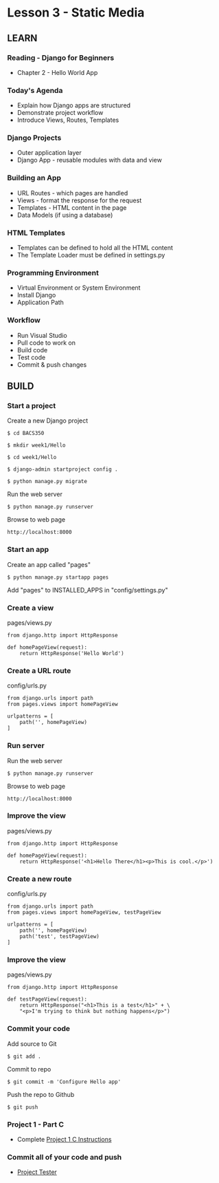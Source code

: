 # Lesson 3 - Static Media

## LEARN


### Reading - Django for Beginners
* Chapter 2 - Hello World App


### Today's Agenda
* Explain how Django apps are structured
* Demonstrate project workflow
* Introduce Views, Routes, Templates

### Django Projects
* Outer application layer
* Django App - reusable modules with data and view


### Building an App
* URL Routes - which pages are handled
* Views - format the response for the request
* Templates - HTML content in the page
* Data Models (if using a database)


### HTML Templates
* Templates can be defined to hold all the HTML content
* The Template Loader must be defined in settings.py


### Programming Environment
* Virtual Environment or System Environment
* Install Django
* Application Path


### Workflow
* Run Visual Studio
* Pull code to work on
* Build code
* Test code
* Commit & push changes


## BUILD

### Start a project

Create a new Django project

    $ cd BACS350

    $ mkdir week1/Hello

    $ cd week1/Hello

    $ django-admin startproject config .

    $ python manage.py migrate


Run the web server

    $ python manage.py runserver


Browse to web page

    http://localhost:8000


### Start an app

Create an app called "pages"

    $ python manage.py startapp pages

Add "pages" to INSTALLED_APPS in "config/settings.py"


### Create a view

pages/views.py

    from django.http import HttpResponse

    def homePageView(request):
        return HttpResponse('Hello World')


### Create a URL route

config/urls.py

    from django.urls import path
    from pages.views import homePageView

    urlpatterns = [
        path('', homePageView)
    ]


### Run server

Run the web server

    $ python manage.py runserver

Browse to web page

    http://localhost:8000


### Improve the view

pages/views.py

    from django.http import HttpResponse

    def homePageView(request):
        return HttpResponse('<h1>Hello There</h1><p>This is cool.</p>')


### Create a new route

config/urls.py

    from django.urls import path
    from pages.views import homePageView, testPageView

    urlpatterns = [
        path('', homePageView)
        path('test', testPageView)
    ]


### Improve the view

pages/views.py

    from django.http import HttpResponse

    def testPageView(request):
        return HttpResponse("<h1>This is a test</h1>" + \
        "<p>I'm trying to think but nothing happens</p>")


### Commit your code

Add source to Git

    $ git add .

Commit to repo

    $ git commit -m 'Configure Hello app'

Push the repo to Github

    $ git push


### Project 1 - Part C
* Complete [Project 1 C Instructions](/course/bacs350/project/01c)


### Commit all of your code and push
* [Project Tester](/student/bacs350/test)


